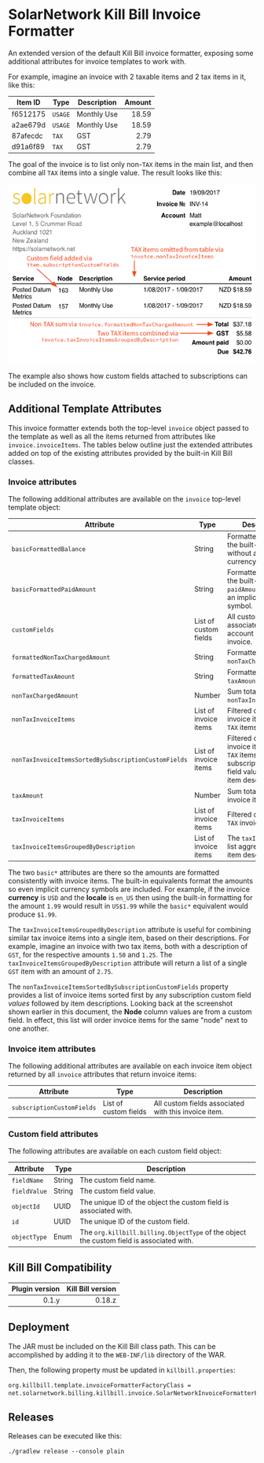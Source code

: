 SolarNetwork Kill Bill Invoice Formatter
========================================

An extended version of the default Kill Bill invoice formatter, exposing some additional attributes
for invoice templates to work with.

For example, imagine an invoice with 2 taxable items and 2 tax items in it, like this:

| Item ID  | Type    | Description  | Amount |
| -------- | ------- |------------- | -----: |
| f6512175 | `USAGE` | Monthly Use  |  18.59 |
| a2ae679d | `USAGE` | Monthly Use  |  18.59 |
| 87afecdc | `TAX`   | GST          |   2.79 |
| d91a6f89 | `TAX`   | GST          |   2.79 |

The goal of the invoice is to list only non-`TAX` items in the main list, and then combine all `TAX`
items into a single value. The result looks like this:

![invoice](src/docs/invoice-annotated.png)

The example also shows how custom fields attached to subscriptions can be included on the invoice.


Additional Template Attributes
------------------------------

This invoice formatter extends both the top-level `invoice` object passed to the template as well as
all the items returned from attributes like `invoice.invoiceItems`. The tables below outline just
the extended attributes added on top of the existing attributes provided by the built-in Kill Bill
classes.

### Invoice attributes

The following additional attributes are available on the `invoice` top-level template object:

| Attribute | Type | Description |
| --------- | ---- | ----------- |
| `basicFormattedBalance` | String | Formatted version of the built-in `balance` without an implicit currency symbol. |
| `basicFormattedPaidAmount` | String | Formatted version of the built-in `paidAmount` without an implicit currency symbol. |
| `customFields` | List of custom fields | All custom fields associated with the account owning the invoice. |
| `formattedNonTaxChargedAmount` | String | Formatted version of `nonTaxChargedAmount`. |
| `formattedTaxAmount` | String | Formatted version of `taxAmount`. |
| `nonTaxChargedAmount` | Number | Sum total of all `nonTaxInvoiceItems`. |
| `nonTaxInvoiceItems` | List of invoice items | Filtered copy of all invoice items _except_ `TAX` items. |
| `nonTaxInvoiceItemsSortedBySubscriptionCustomFields` | List of invoice items | Filtered copy of all invoice items _except_ `TAX` items, sorted by subscription custom field values and then item descriptions. |
| `taxAmount` | Number | Sum total of all `TAX` invoice items. |
| `taxInvoiceItems` | List of invoice items | Filtered copy of _only_ `TAX` invoice items. |
| `taxInvoiceItemsGroupedByDescription` | List of invoice items | The `taxInvoiceItems` list aggregated by item description. |

The two `basic*` attributes are there so the amounts are formatted consistently with invoice items.
The built-in equivalents format the amounts so even implicit currency symbols are included. For
example, if the invoice **currency** is `USD` and the **locale** is `en_US` then using the built-in
formatting for the amount `1.99` would result in `US$1.99` while the `basic*` equivalent would
produce `$1.99`.

The `taxInvoiceItemsGroupedByDescription` attribute is useful for combining similar tax invoice
items into a single item, based on their descriptions. For example, imagine an invoice with two tax
items, both with a description of `GST`, for the respective amounts `1.50` and `1.25`. The
`taxInvoiceItemsGroupedByDescription` attribute will return a list of a single `GST` item with an
amount of `2.75`.

The `nonTaxInvoiceItemsSortedBySubscriptionCustomFields` property provides a list of invoice items
sorted first by any subscription custom field _values_ followed by item descriptions. Looking back
at the screenshot shown earlier in this document, the **Node** column values are from a custom
field. In effect, this list will order invoice items for the same "node" next to one another.

### Invoice item attributes

The following additional attributes are available on each invoice item object returned by all
`invoice` attributes that return invoice items:

| Attribute | Type | Description |
| --------- | ---- | ----------- |
| `subscriptionCustomFields` | List of custom fields | All custom fields associated with this invoice item. |

### Custom field attributes

The following attributes are available on each custom field object:

| Attribute | Type | Description |
| --------- | ---- | ----------- |
| `fieldName` | String | The custom field name. |
| `fieldValue` | String | The custom field value. |
| `objectId` | UUID | The unique ID of the object the custom field is associated with. |
| `id` | UUID | The unique ID of the custom field. |
| `objectType` | Enum | The `org.killbill.billing.ObjectType` of the object the custom field is associated with. |


Kill Bill Compatibility
-----------------------

| Plugin version | Kill Bill version |
| -------------: | ----------------: |
| 0.1.y          | 0.18.z            |


Deployment
----------

The JAR must be included on the Kill Bill class path. This can be accomplished by
adding it to the `WEB-INF/lib` directory of the WAR.

Then, the following property must be updated in `killbill.properties`:

```
org.killbill.template.invoiceFormatterFactoryClass = net.solarnetwork.billing.killbill.invoice.SolarNetworkInvoiceFormatterFactory
```

Releases
--------

Releases can be executed like this:

```
./gradlew release --console plain
```
